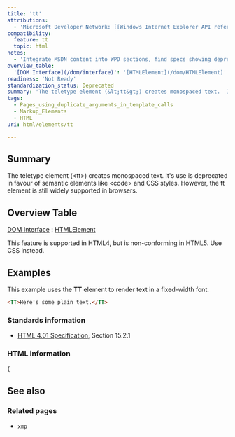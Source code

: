 ```yaml
---
title: 'tt'
attributions:
  - 'Microsoft Developer Network: [[Windows Internet Explorer API reference](http://msdn.microsoft.com/en-us/library/ie/hh828809%28v=vs.85%29.aspx) Article]'
compatibility:
  feature: tt
  topic: html
notes:
  - 'Integrate MSDN content into WPD sections, find specs showing deprecated status, create live example comparing deprecated and recommended ways to create monospaced text'
overview_table:
  '[DOM Interface](/dom/interface)': '[HTMLElement](/dom/HTMLElement)'
readiness: 'Not Ready'
standardization_status: Deprecated
summary: 'The teletype element (&lt;tt&gt;) creates monospaced text.  It''s use is deprecated in favour of semantic elements like &lt;code&gt; and CSS styles.  However, the tt element is still widely supported in browsers.'
tags:
  - Pages_using_duplicate_arguments_in_template_calls
  - Markup_Elements
  - HTML
uri: html/elements/tt

---
```

## Summary

The teletype element (&lt;tt&gt;) creates monospaced text. It's use is deprecated in favour of semantic elements like &lt;code&gt; and CSS styles. However, the tt element is still widely supported in browsers.

## Overview Table

[DOM Interface](/dom/interface)
:   [HTMLElement](/dom/HTMLElement)

This feature is supported in HTML4, but is non-conforming in HTML5. Use CSS instead.

## Examples

This example uses the **TT** element to render text in a fixed-width font.

``` html
<TT>Here's some plain text.</TT>
```

### Standards information

-   [HTML 4.01 Specification](http://go.microsoft.com/fwlink/p/?linkid=25320), Section 15.2.1

### HTML information

{

## See also

### Related pages

-   `xmp`
